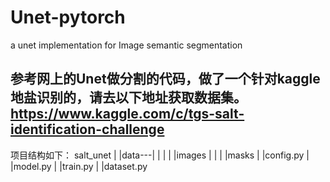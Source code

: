 # Unet-pytorch
a unet implementation for Image semantic segmentation

参考网上的Unet做分割的代码，做了一个针对kaggle地盐识别的，请去以下地址获取数据集。
https://www.kaggle.com/c/tgs-salt-identification-challenge
--------------------------------------------------------------------------
项目结构如下：
salt_unet
|
|data---|
|       |
|       |images
|       |
|       |masks
|
|config.py
|
|model.py
|
|train.py
|
|dataset.py

